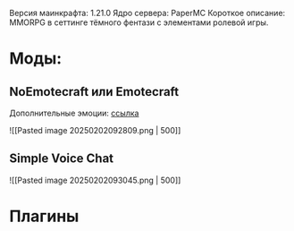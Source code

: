 Версия маинкрафта: 1.21.0 
Ядро сервера: PaperMC
Короткое описание: MMORPG в сеттинге тёмного фентази с элементами ролевой игры. 
# Моды:
## NoEmotecraft или Emotecraft
Дополнительные эмоции: [ссылка](https://docs.google.com/document/d/1AK0w8M1_oZ3Z3VxoETT4QJ-OjVsP1AzqE0kHhSazymQ/edit?tab=t.0)

![[Pasted image 20250202092809.png | 500]]
## Simple Voice Chat
![[Pasted image 20250202093045.png | 500]]

# Плагины
